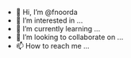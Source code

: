 - 👋 Hi, I’m @fnoorda
- 👀 I’m interested in ...
- 🌱 I’m currently learning ...
- 💞️ I’m looking to collaborate on ...
- 📫 How to reach me ...

<!---
fnoorda/fnoorda is a ✨ special ✨ repository because its `README.md` (this file) appears on your GitHub profile.
You can click the Preview link to take a look at your changes.
--->
